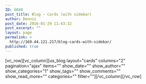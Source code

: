 ```yaml
---
ID: 6048
post_title: Blog – Cards (with sidebar)
author: Dennis
post_date: 2016-01-29 11:43:32
post_excerpt: ""
layout: page
permalink: >
  http://169.44.121.217/blog-cards-with-sidebar/
published: true
---
```

[vc_row][vc_column][us_blog layout="cards" columns="2" pagination="ajax" items="" show_date="" show_author="" show_categories="1" show_tags="" show_comments="" show_read_more="" categories="" filter=""][/vc_column][/vc_row]